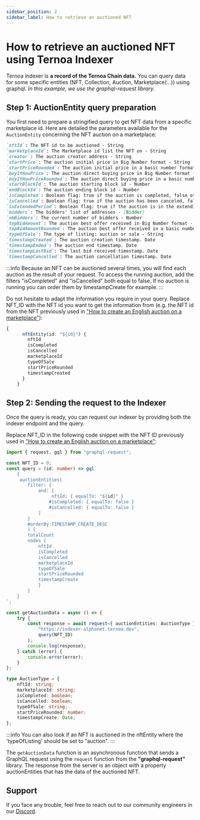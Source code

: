 ```yaml
---
sidebar_position: 2
sidebar_label: How to retrieve an auctioned NFT
---
```


# How to retrieve an auctioned NFT using Ternoa Indexer

Ternoa indexer is **a record of the Ternoa Chain data.**
You can query data for some specific entities (NFT, Collection, Auction, Marketplace(...)) using graphql.
_In this example, we use the graphql-request library._

## Step 1: AuctionEntity query preparation

You first need to prepare a stringified query to get NFT data from a specific marketplace id. Here are detailed the parameters available for the `AuctionEntity` concerning the NFT auction on a marketplace:

```markdown
`nftId`: The NFT id to be auctioned - String
`marketplaceId`: The Marketplace id list the NFT on - String
`creator`: The auction creator address - String
`startPrice`: The auction initial price in Big Number format - String
`startPriceRounded`: The auction initial price in a basic number format - Float
`buyItNowPrice`: The auction direct buying price in Big Number format - String
`buyItNowPriceRounded`: The auction direct buying price in a basic number format - Float
`startBlockId`: The auction starting block id - Number
`endBlockId`: The auction ending block id - Number
`isCompleted`: Boolean flag: true if the auction is completed, false otherwise - Boolean
`isCancelled`: Boolean flag: true if the auction has been canceled, false otherwise - Boolean
`isExtendedPeriod`: Boolean flag: true if the auction is in the extending period, false otherwise - Boolean
`bidders`: The bidders' list of addresses - [Bidder]
`nbBidders`: The current number of bidders - Number
`topBidAmount`: The auction best offer received in Big Number format - String
`topBidAmountRounded`: The auction best offer received in a basic number format - Float
`typeOfSale`: The type of listing: auction or sale - String
`timestampCreated`: The auction creation timestamp. Date
`timestampEnded`: The auction end timestamp. Date
`timestampLastBid`: The last bid received timestamp. Date
`timestampCancelled`: The auction cancellation timestamp. Date
```

:::info
Because an NFT can be auctioned several times, you will find each auction as the result of your request. To access the running auction, add the filters "isCompleted" and "isCancelled" both equal to false. If no auction is running you can order them by timestampCreate for example.
:::

Do not hesitate to adapt the information you require in your query. Replace NFT_ID with the NFT id you want to get the information from (e.g. the NFT id from the NFT previously used in ["How to create an English auction on a marketplace"](/for-developers/guides/marketplace/auction/create-auction)):

```typescript
{
      nftEntity(id: "${id}") {
        nftId
        isCompleted
        isCancelled
        marketplaceId
        typeOfSale
        startPriceRounded
        timestampCreated
      }
    }
```

## Step 2: Sending the request to the Indexer

Once the query is ready, you can request our indexer by providing both the indexer endpoint and the query.

Replace NFT_ID in the following code snippet with the NFT ID previously used in ["How to create an English auction on a marketplace"](/for-developers/guides/marketplace/auction/create-auction):

```typescript showLineNumbers
import { request, gql } from "graphql-request";

const NFT_ID = 0;
const query = (id: number) => gql`
    {
     auctionEntities(
        filter: {
            and: [
                 nftId: { equalTo: "${id}" }
                #isCompleted: { equalTo: false }
                #isCancelled: { equalTo: false }
            ]
        }
        #orderBy:TIMESTAMP_CREATE_DESC
        ) {
        totalCount
        nodes {
            nftId
            isCompleted
            isCancelled
            marketplaceId
            typeOfSale
            startPriceRounded
            timestampCreate
            }
        }
    }
`;

const getAuctionData = async () => {
	try {
		const response = await request<{ auctionEntities: AuctionType }>(
			"https://indexer-alphanet.ternoa.dev",
			query(NFT_ID)
		);
		console.log(response);
	} catch (error) {
		console.error(error);
	}
};

type AuctionType = {
	nftId: string;
	marketplaceId: string;
	isCompleted: boolean;
	isCancelled: boolean;
	typeOfSale: string;
	startPriceRounded: number;
	timestampCreate: Date;
};
```

:::info
You can also look if an NFT is auctioned in the nftEntity where the 'typeOfListing' should be set to "auction".
:::

The `getAuctionData` function is an asynchronous function that sends a GraphQL request using the `request` function from the **"graphql-request"** library. The response from the server is an object with a property auctionEntities that has the data of the auctioned NFT.

## Support

If you face any trouble, feel free to reach out to our community engineers in our [Discord](https://discord.gg/fUmBkPpnRu).
